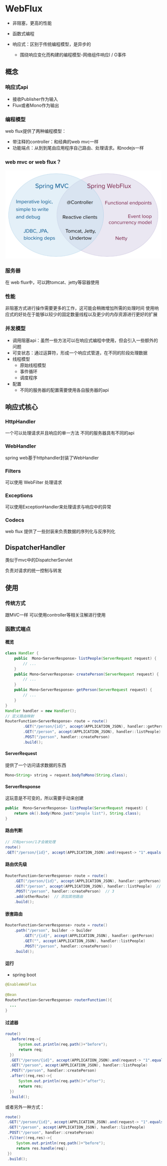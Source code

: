 # WebFlux

- 非阻塞，更高的性能
- 函数式编程

- 响应式：区别于传统编程模型，是异步的
  - 围绕响应变化而构建的编程模型-网络组件响应I / O事件

## 概念

### 响应式api

- 接收Publisher作为输入
- Flux或者Mono作为输出

### 编程模型

web flux提供了两种编程模型：

- 带注释的controller：和经典的web mvc一样
- 功能端点：从到到尾由应用程序自己路由、处理请求。和nodejs一样

### web mvc or web flux？

![批注 2020-04-20 152918](/assets/批注%202020-04-20%20152918.png)

### 服务器

在 web flux中，可以跨tomcat、jetty等容器使用

### 性能

非阻塞方式进行操作需要更多的工作，这可能会稍微增加所需的处理时间
使用响应式的好处在于能够以较少的固定数量线程以及更少的内存资源进行更好的扩展

### 并发模型

- 调用阻塞api：虽然一些方法可以在响应式编程中使用，但会引入一些额外的问题
- 可变状态：通过运算符，形成一个响应式管道，在不同的阶段处理数据
- 线程模型
  - 原始线程模型
  - 事件循环
  - 调度程序
- 配置
  - 不同的服务器的配置需要使用各自服务器的api

## 响应式核心

### HttpHandler

一个可以处理请求并且响应的单一方法
不同的服务器具有不同的api

### WebHandler

spring web基于httphandler封装了WebHandler

### Filters

可以使用 WebFilter 处理请求

### Exceptions

可以使用ExceptionHandler来处理请求与响应中的异常

### Codecs

web flux 提供了一些封装来负责数据的序列化与反序列化

## DispatcherHandler

类似于mvc中的DispatcherServlet

负责对请求的统一控制与转发

## 使用

### 传统方式

跟MVC一样 可以使用controller等相关注解进行使用

### 函数式端点

#### 概览

```java
class Handler {
    public  Mono<ServerResponse> listPeople(ServerRequest request) {
        // ...
    }
    public Mono<ServerResponse> createPerson(ServerRequest request) {
        // ...
    }
    public Mono<ServerResponse> getPerson(ServerRequest request) {
        // ...
    }
}
Handler handler = new Handler();
// 定义路由映射
RouterFunction<ServerResponse> route = route()
        .GET("/person/{id}", accept(APPLICATION_JSON), handler::getPerson)
        .GET("/person", accept(APPLICATION_JSON), handler::listPeople)
        .POST("/person", handler::createPerson)
        .build();
```

#### ServerRequest

提供了一个访问请求数据的东西

```java
Mono<String> string = request.bodyToMono(String.class);
```

#### ServerResponse

这玩意是不可变的，所以需要手动来创建

```java
public  Mono<ServerResponse> listPeople(ServerRequest request) {
    return ok().body(Mono.just("people list"), String.class);
}
```

#### 路由判断

```java
// 只有person/1才会被处理
route()
.GET("/person/{id}", accept(APPLICATION_JSON).and(request-> "1".equals(request.pathVariable("id"))), handler::getPerson)
```

#### 路由优先级

```java
RouterFunction<ServerResponse> route = route()
    .GET("/person/{id}", accept(APPLICATION_JSON), handler::getPerson) //1
    .GET("/person", accept(APPLICATION_JSON), handler::listPeople)  // 2
    .POST("/person", handler::createPerson)  // 3
    .add(otherRoute)  // 添加其他路由
    .build();
```

#### 嵌套路由

```java
RouterFunction<ServerResponse> route = route()
    .path("/person", builder -> builder 
        .GET("/{id}", accept(APPLICATION_JSON), handler::getPerson)
        .GET("", accept(APPLICATION_JSON), handler::listPeople)
        .POST("/person", handler::createPerson))
    .build();
```

#### 运行

- spring boot

```java
@EnableWebFlux

@Bean
RouterFunction<ServerResponse> routerFunction(){
  ...
}
```

#### 过滤器

```java
route()
  .before(req->{
      System.out.println(req.path()+"before");
      return req;
  })
  .GET("/person/{id}", accept(APPLICATION_JSON).and(request-> "1".equals(request.pathVariable("id"))), handler::getPerson)
  .GET("/person", accept(APPLICATION_JSON), handler::listPeople)
  .POST("/person", handler::createPerson)
  .after((req,res)->{
      System.out.println(req.path()+"after");
      return res;
  })
  .build();
```

或者另外一种方式：

```java
route()
 .GET("/person/{id}", accept(APPLICATION_JSON).and(request-> "1".equals(request.pathVariable("id"))), handler::getPerson)
 .GET("/person", accept(APPLICATION_JSON), handler::listPeople)
 .POST("/person", handler::createPerson)
 .filter((req,res)->{
     System.out.println(req.path()+"before");
     return res.handle(req);
 })
 .build();
```